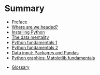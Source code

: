 # Summary

* [Preface](README.md)
* [Where are we headed?](intro.md)
* [Installing Python](installing-python.md)
* [The data mentality](data-mentality.md) 
* [Python fundamentals 1](py-fun1.md) 
* [Python fundamentals 2](py-fun2.md)  
* [Data input: Packages and Pandas](pandas-input.md)
* [Python graphics: Matplotlib fundamentals](graphs1.md)

<!-- 
* [Practice](practice.md)
* [Shaping data:  Pandas revisited](pandas-munging.md)
* [Updating Python: conda and pip](conda-pip.md)

* [Emerging market indicators](emerging.md)
* [Business cycle indicators](indicators.md)
* [Describing data 1:  Distributions of things](random.md)
* [Other cool stuff](other.md)
--> 

* [Glossary](glossary.md)
